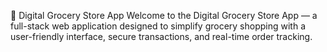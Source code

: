 🛒 Digital Grocery Store App
Welcome to the Digital Grocery Store App — a full-stack web application designed to simplify grocery shopping with a user-friendly interface, secure transactions, and real-time order tracking.

